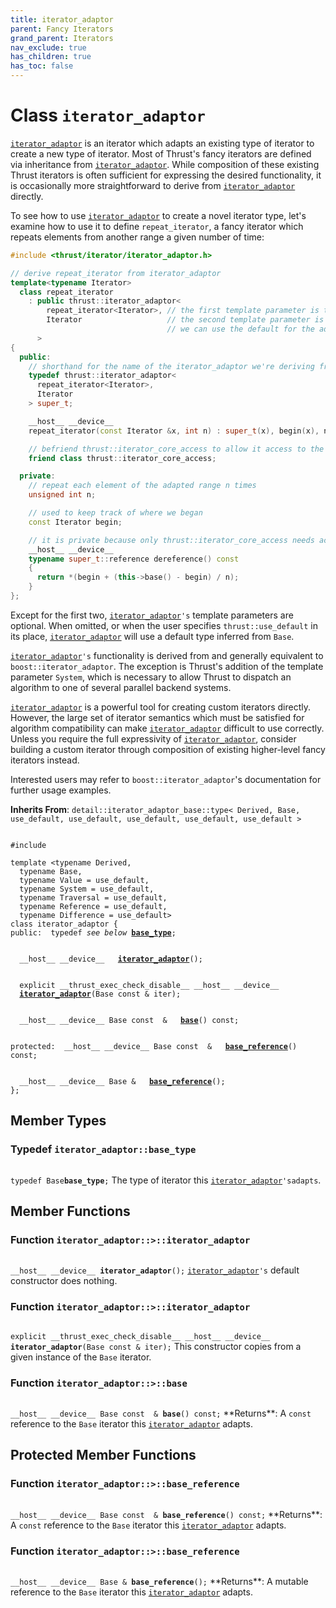 ```yaml
---
title: iterator_adaptor
parent: Fancy Iterators
grand_parent: Iterators
nav_exclude: true
has_children: true
has_toc: false
---
```


# Class `iterator_adaptor`

<code><a href="/thrust/api/classes/classiterator__adaptor.html">iterator&#95;adaptor</a></code> is an iterator which adapts an existing type of iterator to create a new type of iterator. Most of Thrust's fancy iterators are defined via inheritance from <code><a href="/thrust/api/classes/classiterator__adaptor.html">iterator&#95;adaptor</a></code>. While composition of these existing Thrust iterators is often sufficient for expressing the desired functionality, it is occasionally more straightforward to derive from <code><a href="/thrust/api/classes/classiterator__adaptor.html">iterator&#95;adaptor</a></code> directly.

To see how to use <code><a href="/thrust/api/classes/classiterator__adaptor.html">iterator&#95;adaptor</a></code> to create a novel iterator type, let's examine how to use it to define <code>repeat&#95;iterator</code>, a fancy iterator which repeats elements from another range a given number of time:



```cpp
#include <thrust/iterator/iterator_adaptor.h>

// derive repeat_iterator from iterator_adaptor
template<typename Iterator>
  class repeat_iterator
    : public thrust::iterator_adaptor<
        repeat_iterator<Iterator>, // the first template parameter is the name of the iterator we're creating
        Iterator                   // the second template parameter is the name of the iterator we're adapting
                                   // we can use the default for the additional template parameters
      >
{
  public:
    // shorthand for the name of the iterator_adaptor we're deriving from
    typedef thrust::iterator_adaptor<
      repeat_iterator<Iterator>,
      Iterator
    > super_t;

    __host__ __device__
    repeat_iterator(const Iterator &x, int n) : super_t(x), begin(x), n(n) {}

    // befriend thrust::iterator_core_access to allow it access to the private interface below
    friend class thrust::iterator_core_access;

  private:
    // repeat each element of the adapted range n times
    unsigned int n;

    // used to keep track of where we began
    const Iterator begin;

    // it is private because only thrust::iterator_core_access needs access to it
    __host__ __device__
    typename super_t::reference dereference() const
    {
      return *(begin + (this->base() - begin) / n);
    }
};
```

Except for the first two, <code><a href="/thrust/api/classes/classiterator__adaptor.html">iterator&#95;adaptor</a>'s</code> template parameters are optional. When omitted, or when the user specifies <code>thrust::use&#95;default</code> in its place, <code><a href="/thrust/api/classes/classiterator__adaptor.html">iterator&#95;adaptor</a></code> will use a default type inferred from <code>Base</code>.

<code><a href="/thrust/api/classes/classiterator__adaptor.html">iterator&#95;adaptor</a>'s</code> functionality is derived from and generally equivalent to <code>boost::iterator&#95;adaptor</code>. The exception is Thrust's addition of the template parameter <code>System</code>, which is necessary to allow Thrust to dispatch an algorithm to one of several parallel backend systems.

<code><a href="/thrust/api/classes/classiterator__adaptor.html">iterator&#95;adaptor</a></code> is a powerful tool for creating custom iterators directly. However, the large set of iterator semantics which must be satisfied for algorithm compatibility can make <code><a href="/thrust/api/classes/classiterator__adaptor.html">iterator&#95;adaptor</a></code> difficult to use correctly. Unless you require the full expressivity of <code><a href="/thrust/api/classes/classiterator__adaptor.html">iterator&#95;adaptor</a></code>, consider building a custom iterator through composition of existing higher-level fancy iterators instead.

Interested users may refer to <code>boost::iterator&#95;adaptor</code>'s documentation for further usage examples. 

**Inherits From**:
`detail::iterator_adaptor_base::type< Derived, Base, use_default, use_default, use_default, use_default, use_default >`

<code class="doxybook">
<span>#include <thrust/iterator/iterator_adaptor.h></span><br>
<span>template &lt;typename Derived,</span>
<span>&nbsp;&nbsp;typename Base,</span>
<span>&nbsp;&nbsp;typename Value = use&#95;default,</span>
<span>&nbsp;&nbsp;typename System = use&#95;default,</span>
<span>&nbsp;&nbsp;typename Traversal = use&#95;default,</span>
<span>&nbsp;&nbsp;typename Reference = use&#95;default,</span>
<span>&nbsp;&nbsp;typename Difference = use&#95;default&gt;</span>
<span>class iterator&#95;adaptor {</span>
<span>public:</span><span>&nbsp;&nbsp;typedef <i>see below</i> <b><a href="/thrust/api/classes/classiterator__adaptor.html#typedef-base_type">base&#95;type</a></b>;</span>
<br>
<span>&nbsp;&nbsp;__host__ __device__ </span><span>&nbsp;&nbsp;<b><a href="/thrust/api/classes/classiterator__adaptor.html#function-iterator_adaptor">iterator&#95;adaptor</a></b>();</span>
<br>
<span>&nbsp;&nbsp;explicit __thrust_exec_check_disable__ __host__ __device__ </span><span>&nbsp;&nbsp;<b><a href="/thrust/api/classes/classiterator__adaptor.html#function-iterator_adaptor">iterator&#95;adaptor</a></b>(Base const & iter);</span>
<br>
<span>&nbsp;&nbsp;__host__ __device__ Base const  & </span><span>&nbsp;&nbsp;<b><a href="/thrust/api/classes/classiterator__adaptor.html#function-base">base</a></b>() const;</span>
<br>
<span>protected:</span><span>&nbsp;&nbsp;__host__ __device__ Base const  & </span><span>&nbsp;&nbsp;<b><a href="/thrust/api/classes/classiterator__adaptor.html#function-base_reference">base&#95;reference</a></b>() const;</span>
<br>
<span>&nbsp;&nbsp;__host__ __device__ Base & </span><span>&nbsp;&nbsp;<b><a href="/thrust/api/classes/classiterator__adaptor.html#function-base_reference">base&#95;reference</a></b>();</span>
<span>};</span>
</code>

## Member Types

<h3 id="typedef-base_type">
Typedef <code>iterator&#95;adaptor::base&#95;type</code>
</h3>

<code class="doxybook">
<span>typedef Base<b>base_type</b>;</span></code>
The type of iterator this <code><a href="/thrust/api/classes/classiterator__adaptor.html">iterator&#95;adaptor</a>'s</code><code>adapts</code>. 


## Member Functions

<h3 id="function-iterator_adaptor">
Function <code>iterator&#95;adaptor::&gt;::iterator&#95;adaptor</code>
</h3>

<code class="doxybook">
<span>__host__ __device__ </span><span><b>iterator_adaptor</b>();</span></code>
<code><a href="/thrust/api/classes/classiterator__adaptor.html">iterator&#95;adaptor</a>'s</code> default constructor does nothing. 

<h3 id="function-iterator_adaptor">
Function <code>iterator&#95;adaptor::&gt;::iterator&#95;adaptor</code>
</h3>

<code class="doxybook">
<span>explicit __thrust_exec_check_disable__ __host__ __device__ </span><span><b>iterator_adaptor</b>(Base const & iter);</span></code>
This constructor copies from a given instance of the <code>Base</code> iterator. 

<h3 id="function-base">
Function <code>iterator&#95;adaptor::&gt;::base</code>
</h3>

<code class="doxybook">
<span>__host__ __device__ Base const  & </span><span><b>base</b>() const;</span></code>
**Returns**:
A <code>const</code> reference to the <code>Base</code> iterator this <code><a href="/thrust/api/classes/classiterator__adaptor.html">iterator&#95;adaptor</a></code> adapts. 


## Protected Member Functions

<h3 id="function-base_reference">
Function <code>iterator&#95;adaptor::&gt;::base&#95;reference</code>
</h3>

<code class="doxybook">
<span>__host__ __device__ Base const  & </span><span><b>base_reference</b>() const;</span></code>
**Returns**:
A <code>const</code> reference to the <code>Base</code> iterator this <code><a href="/thrust/api/classes/classiterator__adaptor.html">iterator&#95;adaptor</a></code> adapts. 

<h3 id="function-base_reference">
Function <code>iterator&#95;adaptor::&gt;::base&#95;reference</code>
</h3>

<code class="doxybook">
<span>__host__ __device__ Base & </span><span><b>base_reference</b>();</span></code>
**Returns**:
A mutable reference to the <code>Base</code> iterator this <code><a href="/thrust/api/classes/classiterator__adaptor.html">iterator&#95;adaptor</a></code> adapts. 


